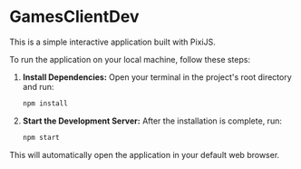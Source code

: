 # GamesClientDev
This is a simple interactive application built with PixiJS.

To run the application on your local machine, follow these steps:

1.  **Install Dependencies:** Open your terminal in the project's root directory and run:
    ```bash
    npm install
    ```

2.  **Start the Development Server:** After the installation is complete, run:
    ```bash
    npm start
    ```

This will automatically open the application in your default web browser.
